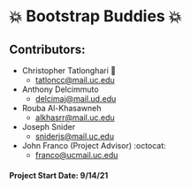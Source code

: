 # 💥 Bootstrap Buddies 💥

## Contributors:
* Christopher Tatlonghari 🌟
  * tatloncc@mail.uc.edu
* Anthony Delcimmuto
  * delcimaj@mail.ud.edu
* Rouba Al-Khasawneh
  * alkhasrr@mail.uc.edu
* Joseph Snider
  * sniderjs@mail.uc.edu
* John Franco (Project Advisor) :octocat:
  * franco@ucmail.uc.edu

#### Project Start Date:  9/14/21
